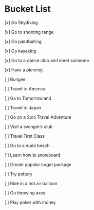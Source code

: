 # Bucket List
[x] Go Skydiving

[x] Go to shooting range

[x] Go paintballing

[x] Go kayaking

[x] Go to a dance club and meet someone

[x] Have a piercing

[ ] Bungee

[ ]  Travel to America

[ ]  Go to Tomorrowland

[ ]  Travel to Japan

[ ] Go on a Solo Travel Adventure

[ ] Visit a swinger’s club

[ ] Travel First Class

[ ] Go to a  nude beach

[ ] Learn how to snowboard

[ ] Create popular nuget package

[ ] Try pottery

[ ] Ride in a hot air balloon

[ ] Go throwing axes

[ ] Play poker with money